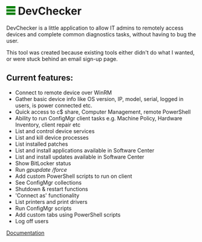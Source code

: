 # ![logo](/documentation/images/logo-24.png) DevChecker 



DevChecker is a little application to allow IT admins to remotely access devices and complete common diagnostics tasks, without having to bug the user.

This tool was created because existing tools either didn't do what I wanted, or were stuck behind an email sign-up page. 

## Current features:

* Connect to remote device over WinRM
* Gather basic device info like OS version, IP, model, serial, logged in users, is power connected etc.
* Quick access to c$ share, Computer Management, remote PowerShell
* Ability to run ConfigMgr client tasks e.g. Machine Policy, Hardware Inventory, client repair etc
* List and control device services
* List and kill device processes
* List installed patches
* List and install applications available in Software Center
* List and install updates available in Software Center
* Show BitLocker status
* Run *gpupdate /force*
* Add custom PowerShell scripts to run on client
* See ConfigMgr collections
* Shutdown & restart functions
* 'Connect as' functionality
* List printers and print drivers
* Run ConfigMgr scripts
* Add custom tabs using PowerShell scripts
* Log off users

[Documentation](/documentation/README.md)

